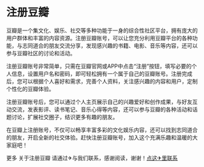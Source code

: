 # 注册豆瓣

豆瓣是一个集文化、娱乐、社交等多种功能于一身的综合性社区平台，拥有庞大的用户群体和丰富的内容资源。注册豆瓣账号，可以让您充分利用豆瓣平台的各种功能，与志同道合的朋友交流分享，发现感兴趣的书籍、电影、音乐等内容，还可以参与豆瓣社区的讨论和活动。

注册豆瓣账号非常简单，只需在豆瓣官网或APP中点击“注册”按钮，填写必要的个人信息，设置用户名和密码，即可轻松拥有一个属于自己的豆瓣账号。注册完成后，您可以根据个人喜好和需求，完善个人资料，关注感兴趣的内容和用户，定制个性化的豆瓣体验。

注册豆瓣账号后，您可以通过个人主页展示自己的兴趣爱好和创作成果，与好友互动交流，发表影评、读书笔记、音乐心得等内容，还可以参与豆瓣的各种活动和话题讨论，扩展社交圈子，结识更多有趣的朋友。

在豆瓣上注册账号，不仅可以畅享丰富多彩的文化娱乐内容，还可以找到志同道合的朋友，开启全新的社交体验。赶快注册豆瓣账号，加入这个充满乐趣和温暖的大家庭吧！

更多 关于注册豆瓣 请通过✈与我们联系，感谢阅读，谢谢！[点这✈里联系](https://www.k02.cc)